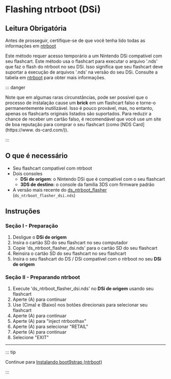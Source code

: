 # Flashing ntrboot (DSi)

## Leitura Obrigatória

Antes de prosseguir, certifique-se de que você tenha lido todas as informações em [ntrboot](ntrboot)

Este método requer acesso temporário a um Nintendo DSi compatível com seu flashcart. Este método usa o flashcart para executar o arquivo '.nds' que faz o flash do ntrboot no seu DSi. Isso significa que seu flashcart deve suportar a execução de arquivos '.nds' na versão do seu DSi. Consulte a tabela em [ntrboot](ntrboot) para obter mais informações.

::: danger

Note que em algumas raras circunstâncias, pode ser possível que o processo de instalação cause um **brick** em um flashcart falso e torne-o permanentemente inutilizável. Isso é pouco provável, mas, no entanto, apenas os flashcarts originais listados são suportados. Para reduzir a chance de receber um cartão falso, é recomendável que você use um site de boa reputação para comprar o seu flashcart (como [NDS Card](https://www. ds-card.com/)).

:::

## O que é necessário

- Seu flashcart compatível com ntrboot
- Dois consoles
  - **DSi de origem**: o Nintendo DSi que é compatível com o seu flashcart
  - **3DS de destino**: o console da família 3DS com firmware padrão
- A versão mais recente do [ds_ntrboot_flasher](https://github.com/ntrteam/ds_ntrboot_flasher/releases/latest) (`ds_ntrboot_flasher_dsi.nds`)

## Instruções

### Seção I - Preparação

1. Desligue o **DSi de origem**
2. Insira o cartão SD do seu flashcart no seu computador
3. Copie 'ds_ntrboot_flasher_dsi.nds' para o cartão SD do seu flashcart
4. Reinsira o cartão SD do seu flashcart no seu flashcart
5. Insira o seu flashcart do DS / DSi compatível com o ntrboot no seu **DSi de origem**

### Seção II - Preparando ntrboot

1. Execute 'ds_ntrboot_flasher_dsi.nds' no **DSi de origem** usando seu flashcart
2. Aperte (A) para continuar
3. Use (Cima) e (Baixo) nos botões direcionais para selecionar seu flashcart
4. Aperte (A) para continuar
5. Aperte (A) para "inject ntrboothax"
6. Aperte (A) para selecionar "RETAIL"
7. Aperte (A) para continuar
8. Selecione "EXIT"

___

::: tip

Continue para [Instalando boot9strap (ntrboot)](installing-boot9strap-\(ntrboot\))

:::

